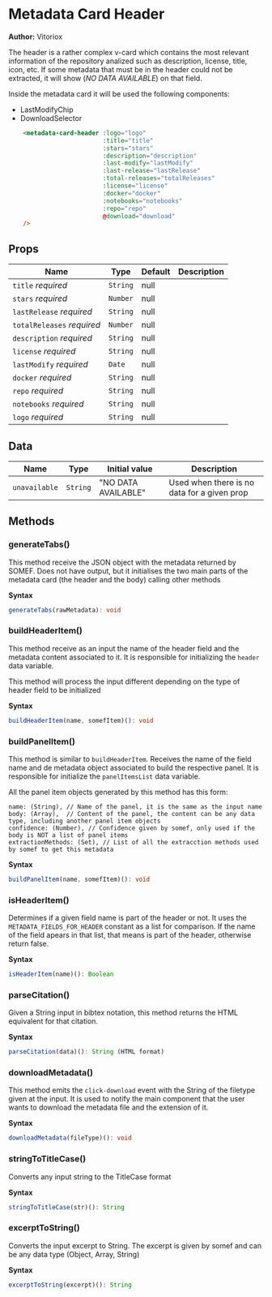 # Metadata Card Header

**Author:** Vitoriox

The header is a rather complex v-card which contains the most relevant information of the repository
analized such as description, license, title, icon, etc. If some metadata that must be in the header could
not be extracted, it will show (*NO DATA AVAILABLE*) on that field.

Inside the metadata card it will be used the following components: 
 - LastModifyChip
 - DownloadSelector
 
```html
    <metadata-card-header :logo="logo"
                          :title="title"
                          :stars="stars"
                          :description="description"
                          :last-modify="lastModify"
                          :last-release="lastRelease"
                          :total-releases="totalReleases"
                          :license="license"
                          :docker="docker"
                          :notebooks="notebooks"
                          :repo="repo"
                          @download="download"
    />
```

## Props

| Name                       | Type     | Default | Description |
|----------------------------|----------|---------|-------------|
| `title` *required*         | `String` | null    |             |
| `stars` *required*         | `Number` | null    |             |
| `lastRelease` *required*   | `String` | null    |             |
| `totalReleases` *required* | `Number` | null    |             |
| `description` *required*   | `String` | null    |             |
| `license` *required*       | `String` | null    |             |
| `lastModify` *required*    | `Date`   | null    |             |
| `docker` *required*        | `String` | null    |             |
| `repo` *required*          | `String` | null    |             |
| `notebooks` *required*     | `String` | null    |             |
| `logo` *required*          | `String` | null    |             |


## Data

| Name          | Type     | Initial value       | Description                                 |
|---------------|----------|---------------------|---------------------------------------------|
| `unavailable` | `String` | "NO DATA AVAILABLE" | Used when there is no data for a given prop |

## Methods

### generateTabs()

This method receive the JSON object with the metadata returned by SOMEF. Does not have output, but it 
initialises the two main parts of the metadata card (the header and the body) calling other methods

**Syntax**

```typescript
generateTabs(rawMetadata): void
```

### buildHeaderItem()
This method receive as an input the name of the header field and the metadata content associated to it. It is responsible
for initializing the `header` data variable.

This method will process the input different depending on the type of header field to be initialized

**Syntax**

```typescript
buildHeaderItem(name, somefItem)(): void
```

### buildPanelItem()
This method is similar to `buildHeaderItem`. Receives the name of the field name and de metadata object associated to build
the respective panel. It is responsible for initialize the `panelItemsList` data variable.

All the panel item objects generated by this method has this form:

    name: (String), // Name of the panel, it is the same as the input name
    body: (Array),  // Content of the panel, the content can be any data type, including another panel item objects
    confidence: (Number), // Confidence given by somef, only used if the body is NOT a list of panel items
    extractionMethods: (Set), // List of all the extracction methods used by somef to get this metadata

**Syntax**

```typescript
buildPanelItem(name, somefItem)(): void
```

### isHeaderItem()
Determines if a given field name is part of the header or not.
It uses the `METADATA_FIELDS_FOR_HEADER` constant as a list for comparison.
If the name of the field apears in that list, that means is part of the header, otherwise return false.

**Syntax**

```typescript
isHeaderItem(name)(): Boolean
```

### parseCitation()
Given a String input in bibtex notation, this method returns the HTML equivalent for that citation.

**Syntax**

```typescript
parseCitation(data)(): String (HTML format)
```

### downloadMetadata()
This method emits the `click-download` event with the String of the filetype given at the input.
It is used to notify the main component that the user wants to download the metadata file and the extension of it. 

**Syntax**

```typescript
downloadMetadata(fileType)(): void
```

### stringToTitleCase()
Converts any input string to the TitleCase format

**Syntax**

```typescript
stringToTitleCase(str)(): String
```

### excerptToString()
Converts the input excerpt to String. The excerpt is given by somef and can be any data type (Object, Array, String)

**Syntax**

```typescript
excerptToString(excerpt)(): String
```